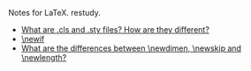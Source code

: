 Notes for LaTeX.  restudy.

- [What are .cls and .sty files? How are they different?](https://tug.org/pracjourn/2005-3/asknelly/nelly-sty-&-cls.pdf)
- [\newif](https://tex.stackexchange.com/questions/5894/latex-conditional-expression)
- [What are the differences between \newdimen, \newskip and \newlength?](https://tex.stackexchange.com/questions/22863/what-are-the-differences-between-newdimen-newskip-and-newlength)
